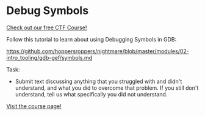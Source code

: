 # Debug Symbols

[Check out our free CTF Course!](https://academy.hoppersroppers.org/mod/page/view.php?id=1009)

Follow this tutorial to learn about using Debugging Symbols in GDB:

<https://github.com/hoppersroppers/nightmare/blob/master/modules/02-intro_tooling/gdb-gef/symbols.md>

Task: 

* Submit text discussing anything that you struggled with and didn't understand, and what you did to overcome that problem. If you still don't understand, tell us what specifically you did not understand.

[Visit the course page!](https://academy.hoppersroppers.org/mod/assign/view.php?id=1009)
